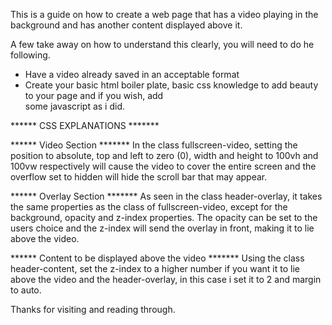 This is a guide on how to create a web page that has a video playing in the background and has another content displayed above it.

A few take away on how to understand this clearly, you will need to do he following.
* Have a video already saved in an acceptable format
* Create your basic html boiler plate, basic css knowledge to add beauty to your page and if you wish, add         
  some javascript as i did.

******  CSS EXPLANATIONS  *******

******  Video Section  *******
In the class fullscreen-video, setting the position to absolute, top and left to zero (0), width and height to 100vh and 100vw respectively will cause the video to cover the entire screen and the overflow set to hidden will hide the scroll bar that may appear. 

******  Overlay Section  *******
As seen in the class header-overlay, it takes the same properties as the class of fullscreen-video, except for the background, opacity and z-index properties. 
The opacity can be set to the users choice and the z-index will send the overlay in front, making it to lie above the video.

******  Content to be displayed above the video  *******
Using the class header-content, set the z-index to a higher number if you want it to lie above the video and the header-overlay, in this case i set it to 2 and margin to auto. 


Thanks for visiting and reading through.
